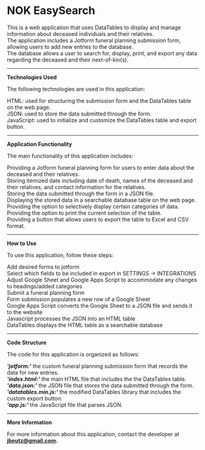 # NOK EasySearch

This is a web application that uses DataTables to display and manage information about deceased individuals and their relatives. <br>
The application includes a Jotform funeral planning submission form, allowing users to add new entries to the database.<br>
The database allows a user to search for, display, print, and export any data regarding the deceased and their next-of-kin(s).<br>

******************************************************************************************************************

**Technologies Used**

The following technologies are used in this application:

HTML: used for structuring the submission form and the DataTables table on the web page.<br>
JSON: used to store the data submitted through the form.<br>
JavaScript: used to initialize and customize the DataTables table and export button.<br>

******************************************************************************************************************

**Application Functionality**

The main functionality of this application includes:

Providing a Jotform funeral planning form for users to enter data about the deceased and their relatives.<br>
Storing itemized date including date of death, names of the deceased and their relatives, and contact information for the relatives.<br>
Storing the data submitted through the form in a JSON file.<br>
Displaying the stored data in a searchable database table on the web page.<br>
Providing the option to selectively display certain categories of data.<br>
Providing the option to print the current selection of the table.<br>
Providing a button that allows users to export the table to Excel and CSV format.<br>

******************************************************************************************************************

**How to Use**

To use this application, follow these steps:


Add desired forms to jotform<br>
Select which fields to be included in export in SETTINGS -> INTEGRATIONS<br>
Adjust Google Sheet and Google Apps Script to accommodate any changes to headings/added categories<br>
Submit a funeral planning form<br>
Form submission populates a new row of a Google Sheet<br>
Google Apps Script converts the Google Sheet to a JSON file and sends it to the website<br>
Javascript processes the JSON into an HTML table<br>
DataTables displays the HTML table as a searchable database<br>

******************************************************************************************************************

**Code Structure**

The code for this application is organized as follows:

***'jotform:'*** the custom funeral planning submission form that records the data for new entries.<br>
***'index.html:'*** the main HTML file that includes the the DataTables table.<br>
***'data.json:'*** the JSON file that stores the data submitted through the form.<br>
***'datatables.min.js:'*** the modified DataTables library that includes the custom export button.<br>
***'app.js:'*** the JavaScript file that parses JSON.<br>

******************************************************************************************************************

**More Information**

For more information about this application, contact the developer at **jbeutz@gmail.com.**
